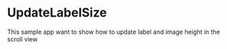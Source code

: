 # UpdateLabelSize

This sample app want to show how to update label and image height in the scroll view
